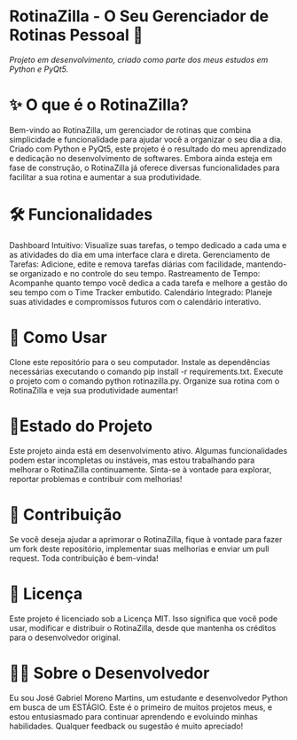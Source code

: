 <h1>RotinaZilla - O Seu Gerenciador de Rotinas Pessoal 🦖</h1>

<em>Projeto em desenvolvimento, criado como parte dos meus estudos em Python e PyQt5.</em>
<h1>✨ O que é o RotinaZilla?</h1>

Bem-vindo ao RotinaZilla, um gerenciador de rotinas que combina simplicidade e funcionalidade para ajudar você a organizar o seu dia a dia. Criado com Python e PyQt5, este projeto é o resultado do meu aprendizado e dedicação no desenvolvimento de softwares. Embora ainda esteja em fase de construção, o RotinaZilla já oferece diversas funcionalidades para facilitar a sua rotina e aumentar a sua produtividade.
<h1>🛠️ Funcionalidades</h1>

   <p>Dashboard Intuitivo: Visualize suas tarefas, o tempo dedicado a cada uma e as atividades do dia em uma interface clara e direta.
   Gerenciamento de Tarefas: Adicione, edite e remova tarefas diárias com facilidade, mantendo-se organizado e no controle do seu tempo.
   Rastreamento de Tempo: Acompanhe quanto tempo você dedica a cada tarefa e melhore a gestão do seu tempo com o Time Tracker embutido.
   Calendário Integrado: Planeje suas atividades e compromissos futuros com o calendário interativo.

<h1>🚀 Como Usar</h1>

  <p>Clone este repositório para o seu computador.
   Instale as dependências necessárias executando o comando pip install -r requirements.txt.
   Execute o projeto com o comando python rotinazilla.py.
   Organize sua rotina com o RotinaZilla e veja sua produtividade aumentar!</p>

 <h1>🔄Estado do Projeto</h1>

Este projeto ainda está em desenvolvimento ativo. Algumas funcionalidades podem estar incompletas ou instáveis, mas estou trabalhando para melhorar o RotinaZilla continuamente. Sinta-se à vontade para explorar, reportar problemas e contribuir com melhorias!
<h1>🤝 Contribuição</h1>

Se você deseja ajudar a aprimorar o RotinaZilla, fique à vontade para fazer um fork deste repositório, implementar suas melhorias e enviar um pull request. Toda contribuição é bem-vinda!
<h1>📄 Licença</h1>

Este projeto é licenciado sob a Licença MIT. Isso significa que você pode usar, modificar e distribuir o RotinaZilla, desde que mantenha os créditos para o desenvolvedor original.
<h1>👨‍💻 Sobre o Desenvolvedor</h1>

Eu sou José Gabriel Moreno Martins, um estudante e desenvolvedor Python em busca de um ESTÁGIO. Este é o primeiro de muitos projetos meus, e estou entusiasmado para continuar aprendendo e evoluindo minhas habilidades. Qualquer feedback ou sugestão é muito apreciado!
